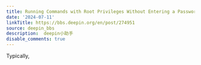 ```yaml
---
title: Running Commands with Root Privileges Without Entering a Password
date: '2024-07-11'
linkTitle: https://bbs.deepin.org/en/post/274951
source: deepin_bbs
description:  deepin小助手 
disable_comments: true
---
```

Typically,
